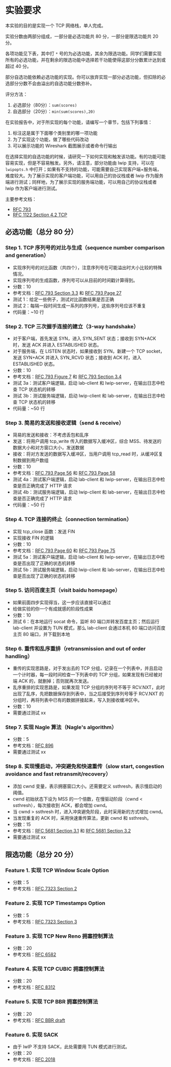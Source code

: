 # 实验要求

本实验的目的是实现一个 TCP 网络栈，单人完成。

实验分数由两部分组成，一部分是必选功能共 80 分，一部分是限选功能共 20 分。

各项功能见下表，其中打 `*` 号的为必选功能，其余为限选功能。同学们需要实现所有的必选功能，并在剩余的限选功能中选择若干功能使得这部分分数累计达到或超过 40 分。

部分自选功能依赖必选功能的实现。你可以放弃实现一部分必选功能，但扣除的必选部分分数不会由溢出的自选功能分数弥补。

评分方法：

1. 必选部分（80分）：`sum(scores)`
2. 自选部分（20分）：`min(sum(scores),20)`

在实验报告中，对于所实现的每个功能，请编写一个章节，包括下列事情：

1. 标注这是属于下面哪个类别里的哪一项功能
2. 为了实现这个功能，做了哪些代码改动
3. 可以展示功能的 Wireshark 截图展示或者命令行输出

在选择实现的自选功能的时候，请研究一下如何实现和触发该功能。有的功能可能容易实现，但是不容易触发。另外，请注意，部分功能由 lwip 支持，可以在 `lwipopts.h` 中打开；如果有不支持的功能，可能需要自己实现客户端+服务端，难度较大。为了展示实现的客户端功能，可以用自己的协议栈或者 lwip 作为服务端进行测试；同样地，为了展示实现的服务端功能，可以用自己的协议栈或者 lwip 作为客户端进行测试。

主要参考文档：

- [RFC 793](https://www.rfc-editor.org/rfc/rfc793.html)
- [RFC 1122 Section 4.2 TCP](https://www.rfc-editor.org/rfc/rfc1122#page-82)

## 必选功能（总分 80 分）
### Step 1. TCP 序列号的对比与生成（sequence number comparison and generation）

- 实现序列号的对比函数（共四个），注意序列号在可能溢出时大小比较的特殊情况。
- 实现序列号的生成函数，序列号可以从目前的时间戳计算得到。
- 分数：10
- 参考文档：[RFC 793 Section 3.3](https://www.rfc-editor.org/rfc/rfc793.html#section-3.3) 和 [RFC 793 Page 27](https://www.rfc-editor.org/rfc/rfc793.html#page-27)
- 测试 1：给定一些例子，测试对比函数结果是否正确
- 测试 2：每隔一段时间生成一系列的序列号，这些序列号应该不重复
- 代码量：~10 行

### Step 2. TCP 三次握手连接的建立（3-way handshake）

- 对于客户端，首先发送 SYN，进入 SYN_SENT 状态；接收到 SYN+ACK 时，发送 ACK 并进入 ESTABLISHED 状态。
- 对于服务端，在 LISTEN 状态时，如果接收到 SYN，新建一个 TCP socket，发送 SYN+ACK 并进入 SYN_RCVD 状态；接收到 ACK 时，进入 ESTABLISHED 状态。
- 分数：10
- 参考文档：[RFC 793 Figure 7](https://www.rfc-editor.org/rfc/rfc793.html#page-23) 和 [RFC 793 Section 3.4](https://www.rfc-editor.org/rfc/rfc793.html#section-3.4)
- 测试 3a：测试客户端逻辑，启动 lab-client 和 lwip-server，在输出日志中检查 TCP 状态机的转移
- 测试 3b：测试服务端逻辑，启动 lwip-client 和 lab-server，在输出日志中检查 TCP 状态机的转移
- 代码量：~50 行

### Step 3. 简易的发送和接收逻辑（send & receive）

- 简易的发送和接收：不考虑丢包和乱序
- 发送：将用户调用 tcp_write 传入的数据写入缓冲区，综合 MSS、待发送的数据大小和对方窗口大小，发送数据
- 接收：将对方发送的数据写入缓冲区，当用户调用 tcp_read 时，从缓冲区复制数据到用户数组
- 分数：10
- 参考文档：[RFC 793 Page 56](https://www.rfc-editor.org/rfc/rfc793.html#page-56) 和 [RFC 793 Page 58](https://www.rfc-editor.org/rfc/rfc793.html#page-58)
- 测试 4a：测试客户端逻辑，启动 lab-client 和 lwip-server，在输出日志中检查是否正确完成了 HTTP 请求
- 测试 4b：测试服务端逻辑，启动 lwip-client 和 lab-server，在输出日志中检查是否正确完成了 HTTP 请求
- 代码量：~50 行

### Step 4. TCP 连接的终止（connection termination）

- 实现 tcp_close 函数：发送 FIN
- 实现接收 FIN 的逻辑
- 分数：10
- 参考文档：[RFC 793 Page 60](https://www.rfc-editor.org/rfc/rfc793.html#page-60) 和 [RFC 793 Page 75](https://www.rfc-editor.org/rfc/rfc793.html#page-75)
- 测试 5a：测试客户端逻辑，启动 lab-client 和 lwip-server，在输出日志中检查是否出现了正确的状态机转移
- 测试 5b：测试服务端逻辑，启动 lwip-client 和 lab-server，在输出日志中检查是否出现了正确的状态机转移

### Step 5. 访问百度主页（visit baidu homepage）

- 如果前面四步实现得当，这一步应该直接可以通过
- 给做实验的你一个有成就感的阶段性成果
- 分数：10
- 测试 6：在本地运行 socat 命令，监听 80 端口并转发百度主页；然后运行 lab-client 并设置为 TUN 模式，那么 lab-client 会通过本机 80 端口访问百度主页 80 端口，并下载到本地

### Step 6. 重传和乱序重排（retransmission and out of order handling）

- 重传的实现思路是，对于发出去的 TCP 分组，记录在一个列表中，并且启动一个计时器，每一段时间检查一下列表中的 TCP 分组，如果发现有已经被对端 ACK 的，就删掉；否则就再次发送。
- 乱序重排的实现思路是，如果发现 TCP 分组的序列号不等于 RCV.NXT，此时出现了乱序，先把数据保存到列表中，当之后接受到序列号等于 RCV.NXT 的分组时，再将列表中已有的数据拼接起来，写入到接收缓冲区中。
- 分数：10
- 需要通过测试 xx

### Step 7. 实现 Nagle 算法（Nagle's algorithm）

- 分数：5
- 参考文档：[RFC 896](https://datatracker.ietf.org/doc/html/rfc896)
- 需要通过测试 xx

### Step 8. 实现慢启动，冲突避免和快速重传（slow start, congestion avoidance and fast retransmit/recovery）

- 添加 cwnd 变量，表示拥塞窗口大小。还需要定义 ssthresh，表示慢启动的阈值。
- cwnd 初始状态下设为 MSS 的一个倍数，在慢驱动阶段（cwnd < ssthresh），每次接收到 ACK，都会增加 cwnd。
- 当 cwnd > ssthresh 时，进入冲突避免阶段，此时采用新的方式增加 cwnd。
- 当发现重复的 ACK 时，采用快速重传算法，更新 cwnd 和 ssthresh。
- 分数：15
- 参考文档：[RFC 5681 Section 3.1](https://datatracker.ietf.org/doc/html/rfc5681#section-3.1) 和 [RFC 5681 Section 3.2](https://datatracker.ietf.org/doc/html/rfc5681#section-3.2)
- 需要通过测试 xx

## 限选功能（总分 20 分）

### Feature 1. 实现 TCP Window Scale Option

- 分数：5
- 参考文档：[RFC 7323 Section 2](https://datatracker.ietf.org/doc/html/rfc7323#section-2)

### Feature 2. 实现 TCP Timestamps Option

- 分数：5
- 参考文档：[RFC 7323 Section 3](https://datatracker.ietf.org/doc/html/rfc7323#section-3)

### Feature 3. 实现 TCP New Reno 拥塞控制算法

- 分数：20
- 参考文档：[RFC 6582](https://datatracker.ietf.org/doc/html/rfc6582)

### Feature 4. 实现 TCP CUBIC 拥塞控制算法

- 分数：20
- 参考文档：[RFC 8312](https://datatracker.ietf.org/doc/html/rfc8312)

### Feature 5. 实现 TCP BBR 拥塞控制算法

- 分数：20
- 参考文档：[RFC BBR draft](https://datatracker.ietf.org/doc/html/draft-cardwell-iccrg-bbr-congestion-control-01)

### Feature 6. 实现 SACK

- 由于 lwIP 不支持 SACK，此处需要用 TUN 模式进行测试。
- 分数：20
- 参考文档：[RFC 2018](https://datatracker.ietf.org/doc/html/rfc2018)
